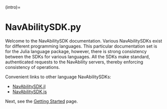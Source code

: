 (intro)=

# NavAbilitySDK.py

Welcome to the NavAbilitySDK documentation.  Various NavAbilitySDKs exist for different programming languages.  This particular documentation set is for the Julia language package, however, there is strong consistency between the SDKs for various languages.  All the SDKs make standard, authenticated requests to the NavAbility servers, thereby enforcing consistency of operations.

Convenient links to other language NavAbilitySDKs:
- [NavAbilitySDK.jl][sdk-jl]
- [NavAbilitySDK.js][sdk-js]

Next, see the [Getting Started](/getting-started) page.



[sdk-jl]: https://github.com/NavAbility/NavAbilitySDK.jl
[sdk-js]: https://github.com/NavAbility/NavAbilitySDK.js

